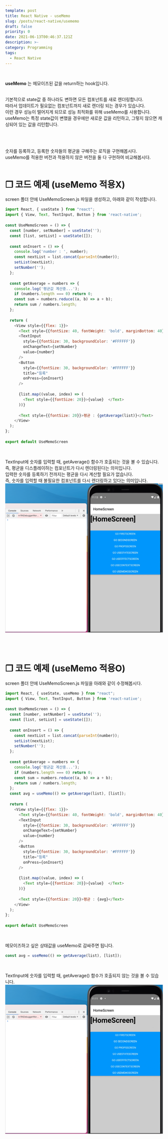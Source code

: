 ```yaml
---
template: post
title: React Native - useMemo
slug: /posts/react-native/usememo
draft: false
priority: 0
date: 2021-06-13T00:46:37.121Z
description: >-
category: Programming
tags:
  - React Native
---
```


<br>

**useMemo** 는 메모이즈된 값을 return하는 hook입니다.
<br><br>

기본적으로 state값 중 하나라도 변하면 모든 컴포넌트를 새로 렌더링합니다.  
따라서 업데이트가 필요없는 컴포넌트까지 새로 렌더링 되는 경우가 있습니다.  
이런 경우 성능이 떨어지게 되므로 성능 최적화를 위해 useMemo를 사용합니다.  
useMemo는 특정 state값이 변했을 경우에만 새로운 값을 리턴하고, 그렇지 않으면 캐싱되어 있는 값을 리턴합니다.
<br><br><br><br>





숫자를 등록하고, 등록한 숫자들의 평균을 구해주는 로직을 구현해봅시다.  
useMemo를 적용한 버전과 적용하지 않은 버전을 둘 다 구현하여 비교해봅시다.
<br><br>

# **❐ 코드 예제 (useMemo 적용X)**
screen 폴더 안에 UseMemoScreen.js 파일을 생성하고, 아래와 같이 작성합니다.
```javascript
import React, { useState } from "react";
import { View, Text, TextInput, Button } from 'react-native';

const UseMemoScreen = () => {
  const [number, setNumber] = useState('');
  const [list, setList] = useState([]);

  const onInsert = () => {
    console.log('number : ', number);
    const nextList = list.concat(parseInt(number));
    setList(nextList);
    setNumber('');
  };

  const getAverage = numbers => {
    console.log('평균값 계산중...');
    if (numbers.length === 0) return 0;
    const sum = numbers.reduce((a, b) => a + b);
    return sum / numbers.length;
  };

  return (
    <View style={{flex: 1}}>
      <Text style={{fontSize: 40, fontWeight: 'bold', marginBottom: 40}}>[UseStateScreen]</Text>
      <TextInput
        style={{fontSize: 30, backgroundColor: '#FFFFFF'}}
        onChangeText={setNumber}
        value={number}
      />
      <Button
        style={{fontSize: 30, backgroundColor: '#FFFFFF'}}
        title="등록"
        onPress={onInsert}
      />

      {list.map((value, index) => (
        <Text style={{fontSize: 20}}>{value}  </Text>
      ))}

      <Text style={{fontSize: 20}}>평균 : {getAverage(list)}</Text>
    </View>
  );
};

export default UseMemoScreen
```
<br>

TextInput에 숫자를 입력할 때, getAverage() 함수가 호출되는 것을 볼 수 있습니다.  
즉, 평균을 디스플레이하는 컴포넌트가 다시 렌더링된다는 의미입니다.  
입력한 숫자를 등록하기 전까지는 평균을 다시 계산할 필요가 없습니다.  
즉, 숫자를 입력할 때 불필요한 컴포넌트를 다시 렌더링하고 있다는 의미입니다.  
![](/media/react-native-usememo-before.gif)
<br><br><br><br>





# **❐ 코드 예제 (useMemo 적용O)**
screen 폴더 안에 UseMemoScreen.js 파일을 아래와 같이 수정해봅시다.
```javascript
import React, { useState, useMemo } from "react";
import { View, Text, TextInput, Button } from 'react-native';

const UseMemoScreen = () => {
  const [number, setNumber] = useState('');
  const [list, setList] = useState([]);

  const onInsert = () => {
    const nextList = list.concat(parseInt(number));
    setList(nextList);
    setNumber('');
  };

  const getAverage = numbers => {
    console.log('평균값 계산중...');
    if (numbers.length === 0) return 0;
    const sum = numbers.reduce((a, b) => a + b);
    return sum / numbers.length;
  };
  const avg = useMemo(() => getAverage(list), [list]);

  return (
    <View style={{flex: 1}}>
      <Text style={{fontSize: 40, fontWeight: 'bold', marginBottom: 40}}>[UseMemoScreen]</Text>
      <TextInput
        style={{fontSize: 30, backgroundColor: '#FFFFFF'}}
        onChangeText={setNumber}
        value={number}
      />
      <Button
        style={{fontSize: 30, backgroundColor: '#FFFFFF'}}
        title="등록"
        onPress={onInsert}
      />

      {list.map((value, index) => (
        <Text style={{fontSize: 20}}>{value}  </Text>
      ))}

      <Text style={{fontSize: 20}}>평균 : {avg}</Text>
    </View>
  );
};

export default UseMemoScreen
```
<br>

메모이즈하고 싶은 상태값을 useMemo로 감싸주면 됩니다.
```javascript
const avg = useMemo(() => getAverage(list), [list]);
```
<br>

TextInput에 숫자를 입력할 때, getAverage() 함수가 호출되지 않는 것을 볼 수 있습니다.  
![](/media/react-native-usememo-after.gif)

<br><br>